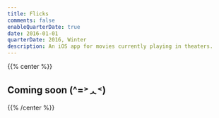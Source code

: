 ```yaml
---
title: Flicks
comments: false
enableQuarterDate: true
date: 2016-01-01
quarterDate: 2016, Winter
description: An iOS app for movies currently playing in theaters.
---
```


{{% center %}}<h2 class="list-title title">Coming soon (^=˃ᆺ˂)</h2> {{% /center %}}
